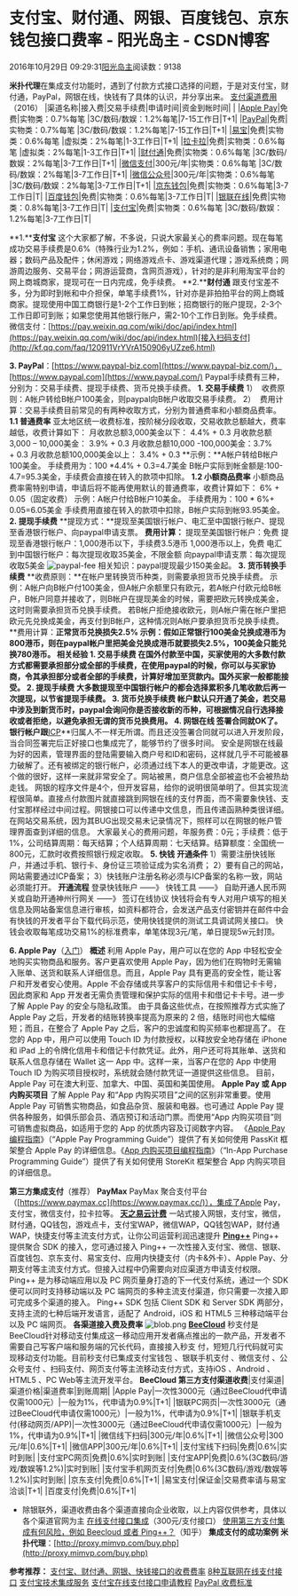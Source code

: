 
# 支付宝、财付通、网银、百度钱包、京东钱包接口费率 - 阳光岛主 - CSDN博客

2016年10月29日 09:29:31[阳光岛主](https://me.csdn.net/sunboy_2050)阅读数：9138



**米扑代理**在集成支付功能时，遇到了付款方式接口选择的问题，于是对支付宝，财付通，PayPal，网银在线，快钱有了具体的认识，并分享出来。
[支付渠道费用](https://www.paymax.cc/Price.html)（2016）
|渠道名称|接入费|交易手续费|申请时间|资金到帐时间|
|
|[Apple Pay](https://developer.apple.com/apple-pay/)|免费|实物类：0.7%每笔
|3C/数码/数娱：1.2%每笔|7-15工作日|T+1|
|[PayPal](https://www.paypal-biz.com/)|免费|实物类：0.7%每笔
|3C/数码/数娱：1.2%每笔|7-15工作日|T+1|
|[易宝](https://www.yeepay.com/article/specialActivities/queryArticle/55890e912b9c373d1b7aa3a8)|免费|实物类：0.6%每笔
|虚拟类：2%每笔|1-3工作日|T+1|
|[拉卡拉](http://www.lakala.com/)|免费|实物类：0.6%每笔
|虚拟类：2%每笔|1-3工作日|T+1|
|[财付通](https://mch.tenpay.com/)|免费|实物类：0.6%每笔
|3C/数码/数娱：2%每笔|3-7工作日|T+1|
|[微信支付](https://pay.weixin.qq.com/wiki/doc/api/index.html)|300元/年|实物类：0.6%每笔
|3C/数码/数娱：2%每笔|3-7工作日|T+1|
|[微信公众号](https://mp.weixin.qq.com/)|300元/年|实物类：0.6%每笔
|3C/数码/数娱：2%每笔|3-7工作日|T+1|
|[京东钱包](https://biz.jdpay.com/)|免费|实物类：0.6%每笔|3-7工作日|T|
|[百度钱包](https://b.baifubao.com)|免费|实物类：0.6%每笔|3-7工作日|T|
|[银联在线](http://www.chinapay.com/web2016/concern/index.jsp)|免费|实物类：0.8%每笔|3-7工作日|T|
|[支付宝](https://b.alipay.com/signing/productSet.htm)|免费|实物类：0.6%每笔
|3C/数码/数娱：1.2%每笔|3-7工作日|T|

**1.****支付宝**
这个大家都了解，不多说，只说大家最关心的费率问题。现在每笔成功交易手续费是0.6%（特殊行业为1.2%，例如：手机、通讯设备销售；家用电器；数码产品及配件；休闲游戏；网络游戏点卡、游戏渠道代理；游戏系统商；网游周边服务、交易平台；网游运营商，含网页游戏），针对的是非利用淘宝平台的网上商城商家，提现可在一日内完成，免手续费。
**2.****财付通**
跟支付宝差不多，分为即时到帐和中介担保，单笔手续费1%，针对亦是非拍拍平台的网上商城商家。提现使用中国工商银行是1-2个工作日到帐；招商银行的账户提现，2-3个工作日即可到账；如果您使用其他银行账户，需2-10个工作日到账。免手续费。
微信支付：[https://pay.weixin.qq.com/wiki/doc/api/index.html](https://pay.weixin.qq.com/wiki/doc/api/index.html)[接入扫码支付](http://kf.qq.com/faq/120911VrYVrA150906yUZze6.html)

**3. PayPal**：[https://www.paypal-biz.com](https://www.paypal-biz.com/)，[https://www.paypal.com​](https://www.paypal.com/)
Paypal手续费有三种，分别为：交易手续费、提现手续费、货币兑换手续费。
**1. 交易手续费**
1）  收费原则：A帐户转给B帐户100美金，则paypal向B帐户收取交易手续费。
2）  费用计算：交易手续费目前常见的有两种收取方式，分别为普通费率和小额商品费率。
**1.1 普通费率**
亚太地区统一收费标准，按阶梯分段收取，交易收款总额越大，费率越低，收费计算如下：
月收款总额3,000美金以下： 4.4% + 0.3
月收款总额3,000 – 10,000美金： 3.9% + 0.3
月收款总额10,000 -100,000美金：3.7% + 0.3
月收款总额100,000美金以上： 3.4% + 0.3
**示例：**A帐户转给B帐户100美金。
手续费用为：100 *4.4% + 0.3=4.7美金
B帐户实际到帐金额是:100-4.7=95.3美金，手续费会直接在转入的款项中扣除。
**1.2 小额商品费率**
小额商品费率需特别申请，申请后将不能再使用默认的普通费率，收费计算如下：
6% + 0.05（固定收费）
示例：A帐户付给B帐户10美金。
手续费用为：100 * 6%+ 0.05=6.05美金
手续费用直接在转入的款项中扣除，B帐户实际到帐93.95美金。
**2. 提现手续费**
**提现方式：**提现至美国银行帐户、电汇至中国银行帐户、提现至香港银行帐户、向paypal申请支票。
**费用计算：**
提现至美国银行帐户：免费
提现至香港银行帐户：1,000港币以下，手续费3.5港币
1,000港币以上，免费
电汇到中国银行帐户：每次提现收取35美金，不限金额
向paypal申请支票：每次提现收取5美金
![paypal-fee](http://blog.mimvp.com/wp-content/uploads/2015/05/paypal-fee.png)
相关知识：paypal提现最少150美金起。
**3. 货币转换手续费**
**收费原则：**在帐户里转换货币种类，则需要承担货币兑换手续费。
示例：A帐户向B帐户付100美金，但A帐户余额里只有欧元，若A帐户付欧元给B帐户，B帐户同意并接收了，则B帐户在提现美金的时候，需要把欧元转换成美金，这时则需要承担货币兑换手续费。
若B帐户拒绝接收欧元，则A帐户需在帐户里把欧元先兑换成美金，再支付到B帐户，这种情况则A帐户要承担货币兑换手续费。
**费用计算：**正常货币兑换损失2.5%
示例：假如正常银行100美金兑换成港币为800港币，则在paypal帐户里把美金兑换成港币就要损失2.5%，100美金只能兑换780港币。
**相关经验**
**1. 交易手续费**
在国外付款至中国，买家使用的大多数付款方式都需要承担部分或全部的手续费，在使用paypal的时候，你可以与买家协商，令其承担部分或者全部的手续费，计算好增加至货款内。国外买家一般都能接受。
**2. 提现手续费**
大多数提现至中国银行帐户的都会选择累积多几笔收款后再一次提现，以节省提现手续费。
**3. 货币兑换手续费**
帐户默认只开通了美金，若交易中涉及到新货币时，paypal会询问你是否接收新的币种，可根据情况自行选择接收或者拒绝，以避免承担无谓的货币兑换费用。
**4. 网银在线**
签署合同就OK了。银行帐户跟**[ICP](http://www.beianbeian.com/search/mimvp.com)**归属人不一样无所谓。而且还没签署合同就可以进入开发阶段，当合同签署完后正好接口也集成完了，能够节约了很多时间。
安全是网银在线最为好的因素，管理界面的登陆需要输入商户号和ID和密码，这样就几乎不可能被暴力破解了。还有被绑定的银行帐户，必须通过线下本人的更改申请，才能更改。这个做的很好，这样一来就非常安全了。网站被黑，商户信息全部被盗也不会被热劫走钱。
网银的程序文件是4个，但开发容易，给你的说明很简单明了。但其实现流程很简单。直接点付款图片就直接跳到网银在线的支付界面，而不需要象快钱、支付宝那样经过中间过程。网银接口可以传递中文信息，而且传递函熟种类很详细。在网站交易系统，因为其BUG出现交易未记录情况下，照样可以在网银的帐户管理界面查到详细的信息。
大家最关心的费用问题，年服务费：0元；手续费：低于1%，公司结算周期：每天结算；个人结算周期：七天结算。结算额度：全国统一800元，汇款时收费按照银行规定收取。
**5. 快钱**
**开通条件**
1）需要注册快钱账户，并通过手机、银行卡、身份证三项验证成为实名消费；
2）要有自己的网站，网站需要通过ICP备案；
3）快钱账户注册名称必须与ICP备案的名称一致，网站必须能打开。
**开通流程**
登录快钱账户 ——》 快钱工具 ——》 自助开通人民币网关或自助开通神州行网关 ——》 签订在线协议
快钱将会有专人对用户填写的相关信息及网站备案信息进行审核，如资料都符合，会发送产品支付密钥并在邮件中会有快钱的开发者平台下载代码示范，使用快钱提供的测试工具调试网关接口。
快钱会收取每笔成功交易1%的标准费率，单笔体现3元/笔，单日提现5w元封顶。

**6. Apple Pay**（[入门](https://developer.apple.com/apple-pay/get-started/cn/)）
**概述**
利用 Apple Pay，用户可以在您的 App 中轻松安全地购买实物商品和服务。客户更喜欢使用 Apple Pay，因为他们在购物时无需输入账单、送货和联系人详细信息。而且，Apple Pay 具有更高的安全性，能让客户和开发者安心使用。Apple 不会存储或共享客户的实际信用卡和借记卡卡号，因此商家和 App 开发者无需负责管理和保护实际的信用卡和借记卡卡号。进一步了解 Apple Pay 的安全与隐私政策。
由于具备这些优点，在按照推荐方式实施了 Apple Pay 之后，开发者的结账转换率提高为原来的 2 倍，结账时间也大幅缩短；而且，在整合了 Apple Pay 之后，客户的忠诚度和购买频率也都提高了。
在您的 App 中，用户可以使用 Touch ID 为付款授权，以释放安全地存储在 iPhone 和 iPad 上的令牌化信用卡和借记卡付款凭证。此外，用户还可将其账单、送货和联系人信息存储在 Wallet 这一 App 中。这样一来，当客户在您的 App 中使用 Touch ID 为购买项目授权时，系统就会随付款凭证一道提供这些信息。
目前，Apple Pay 可在澳大利亚、加拿大、中国、英国和美国使用。
**Apple Pay 或 App 内购买项目**
了解 Apple Pay 和“App 内购买项目”之间的区别非常重要。使用 Apple Pay 可销售实物商品，如食品杂货、服装和电器。也可通过 Apple Pay 提供各种服务，如俱乐部会员、酒店预订和活动门票。而使用“App 内购买项目”则可销售虚拟商品，如适用于您的 App 的优质内容及订阅数字内容。
《[Apple Pay 编程指南](https://developer.apple.com/library/ios/ApplePay_Guide/)》（“Apple Pay Programming Guide”）提供了有关如何使用 PassKit 框架整合 Apple Pay 的详细信息。《[App 内购买项目编程指南](https://developer.apple.com/library/ios/documentation/NetworkingInternet/Conceptual/StoreKitGuide/Introduction.html)》（“In-App Purchase Programming Guide”）提供了有关如何使用 StoreKit 框架整合 App 内购买项目的详细信息。

**第三方集成支付**（推荐）
**PayMax**
PayMax 聚合支付平台（[https://www.paymax.cc](https://www.paymax.cc/)），集成了Apple Pay，支付宝，微信支付，拉卡拉等。
**[天之易云计费](https://www.tzyee.com/)**
一站式接入网银，支付宝，微信，财付通，QQ钱包，游戏点卡，支付宝WAP，微信WAP，QQ钱包WAP，财付通WAP，快捷支付等主流支付方式，让你公司运营利润迅速提升
**[Ping++](https://www.pingxx.com/)**
Ping++ 提供聚合 SDK 的接入，您可通过接入 Ping++ 一次性接入支付宝、微信、银联、百度钱包、京东支付、易宝支付、应用内快捷支付（内卡&外卡）、Apple Pay、分期支付等主流支付方式。但接入过程中仍需要向对应渠道方申请支付权限。
Ping++ 是为移动端应用以及 PC 网页量身打造的下一代支付系统，通过一个 SDK 便可以同时支持移动端以及 PC 端网页的多种主流支付渠道，你只需要一次接入即可完成多个渠道的接入。 Ping++ SDK 包括 Client SDK 和 Server SDK 两部分，支持主流的七种后端开发语言，适配了 Android，iOS 和 HTML5 三种移动端平台以及 PC 端网页。
**各渠道接入费及费率**
![blob.png](https://pingplusplus.kf5.com/attachments/download/964677/00157b438d1574c2afc9948eeec4ecb/?filename=blob.png)
**[BeeCloud](https://www.beecloud.cn/)**
秒支付是BeeCloud针对移动支付集成这一移动应用开发者痛点推出的一款产品，开发者不需要自己写客户端和服务端的冗长代码，直接接入秒支 付，短短几行代码就可实现移动支付功能。目前秒支付已集成支付宝钱包 、银联手机支付 、微信支付 、公众号支付 、扫码支付、网页支付等主流移动支付方式，支持iOS 、Android 、HTML5 、PC Web等主流开发平台。
**BeeCloud 第三方支付渠道收费**|支付渠道|渠道价格|渠道费率|到账周期|
|Apple Pay|一次性3000元（通过BeeCloud代申请仅需1000元）|一般为1%，代申请为0.9%|T+1|
|银联PC网页|一次性3000元（通过BeeCloud代申请仅需1000元）|一般为1%，代申请为0.9%|T+1|
|银联手机支付(移动网页/APP)|一次性3000元（通过BeeCloud代申请仅需1000元）|一般为1%，代申请为0.9%|T+1|
|微信线下扫码|300元/年|0.6%|T+1|
|微信公众号|300元/年|0.6%|T+1|
|微信APP|300元/年|0.6%|T+1|
|支付宝线下扫码|免费|0.6%|实时到账|
|支付宝PC网页|免费|0.6%|实时到账|
|支付宝APP|免费|0.6%(3C数码/游戏/数娱等1.2%)|实时到账|
|支付宝手机网页支付|免费|0.6%(3C数码/游戏/数娱等1.2%)|实时到账|
|京东支付|免费|0.6%|T+1|
|易宝支付|保证金|交易费率请与易宝洽谈|T+1|
|百度支付|免费|0.6%|T+1|
* 除银联外，渠道收费由各个渠道直接向企业收取，以上内容仅供参考，具体以各个渠道官网为主
[在线支付接口集成](http://www.089.com.cn/article.asp?id=1016)（300元/支付接口）
[使用第三方支付集成有何风险，例如 Beecloud 或者 Ping++？](https://www.zhihu.com/question/31237376/answer/53232788)（知乎）
**集成支付的成功案例**
**米扑代理**：[http://proxy.mimvp.com/buy.php](http://proxy.mimvp.com/buy.php)

**参考推荐：**
[支付宝、财付通、网银、快钱接口的收费费率](http://blog.mimvp.com/2015/05/paypal-money-online-banking-quick-money-interface-rates/)
[8种互联网在线支付接口](http://blog.mimvp.com/2014/08/8-internet-online-payment-interface/)
[支付宝技术集成服务](http://blog.mimvp.com/2015/04/paypal-service/)
[支付宝在线支付接口申请教程](http://blog.mimvp.com/2014/08/alipay-online-payment-interface-application-tutorial/)
[PayPal 收费标准](http://university.ebay.cn/payment/fees/type35/883.html)


